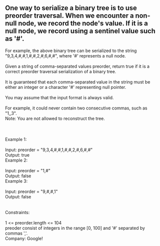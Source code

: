 ## One way to serialize a binary tree is to use preorder traversal. When we encounter a non-null node, we record the node's value. If it is a null node, we record using a sentinel value such as '#'. <br> 
For example, the above binary tree can be serialized to the string "9,3,4,#,#,1,#,#,2,#,6,#,#", where '#' represents a null node. <br> <br> 
Given a string of comma-separated values preorder, return true if it is a correct preorder traversal serialization of a binary tree. <br> <br> 
It is guaranteed that each comma-separated value in the string must be either an integer or a character '#' representing null pointer. <br> <br> 
You may assume that the input format is always valid. <br> <br> 
For example, it could never contain two consecutive commas, such as "1,,3". <br> 
Note: You are not allowed to reconstruct the tree. <br> <br> <br> <br> 
Example 1: <br> <br> 
Input: preorder = "9,3,4,#,#,1,#,#,2,#,6,#,#" <br> 
Output: true <br> 
Example 2: <br> <br> 
Input: preorder = "1,#" <br> 
Output: false <br> 
Example 3: <br> <br> 
Input: preorder = "9,#,#,1" <br> 
Output: false <br> <br> <br> 
Constraints: <br> <br> 
1 <= preorder.length <= 104 <br> 
preoder consist of integers in the range [0, 100] and '#' separated by commas ','. <br> 
Company: Google! <br> 
